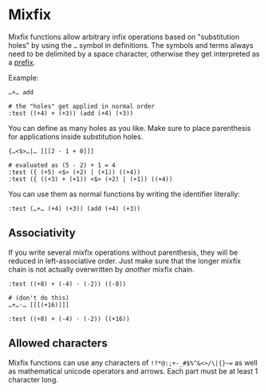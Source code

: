 # Mixfix

Mixfix functions allow arbitrary infix operations based on "substitution
holes" by using the `…` symbol in definitions. The symbols and terms
always need to be delimited by a space character, otherwise they get
interpreted as a [prefix](prefix.md).

Example:

``` bruijn
…+… add

# the "holes" get applied in normal order
:test ((+4) + (+3)) (add (+4) (+3))
```

You can define as many holes as you like. Make sure to place parenthesis
for applications inside substitution holes.

``` bruijn
{…<$>…|… [[[2 - 1 + 0]]]

# evaluated as (5 - 2) + 1 = 4
:test ({ (+5) <$> (+2) | (+1)) ((+4))
:test ({ ((+3) + (+1)) <$> (+2) | (+1)) ((+4))
```

You can use them as normal functions by writing the identifier
literally:

``` bruijn
:test (…+… (+4) (+3)) (add (+4) (+3))
```

## Associativity

If you write several mixfix operations without parenthesis, they will be
reduced in left-associative order. Just make sure that the longer mixfix
chain is not actually overwritten by *another* mixfix chain.

``` bruijn
:test ((+8) + (-4) ⋅ (-2)) ((-8))

# (don't do this)
…+…⋅… [[[(+16)]]]

:test ((+8) + (-4) ⋅ (-2)) ((+16))
```

## Allowed characters

Mixfix functions can use any characters of `!?*@:;+-_#$%^&<>/\|{}~=` as
well as mathematical unicode operators and arrows. Each part must be at
least 1 character long.
